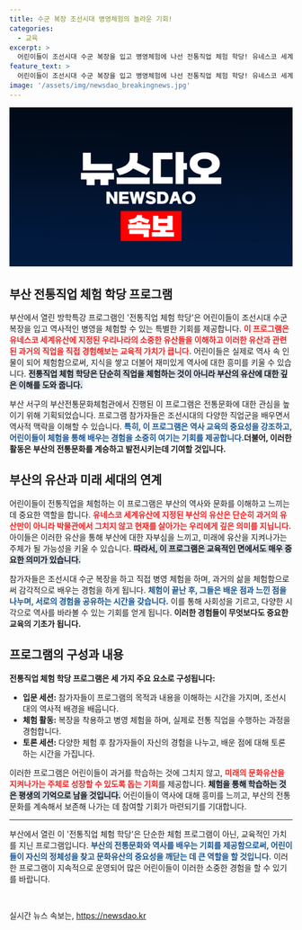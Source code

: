 ```yaml
---
title: 수군 복장 조선시대 병영체험의 놀라운 기회!
categories:
  - 교육
excerpt: >
  어린이들이 조선시대 수군 복장을 입고 병영체험에 나선 전통직업 체험 학당! 유네스코 세계유산을 통해 역사 속 직업을 배워가는 특별한 방학 특강, 그 현장을 만나보세요!
feature_text: >
  어린이들이 조선시대 수군 복장을 입고 병영체험에 나선 전통직업 체험 학당! 유네스코 세계유산을 통해 역사 속 직업을 배워가는 특별한 방학 특강, 그 현장을 만나보세요!
image: '/assets/img/newsdao_breakingnews.jpg'
---
```


<p><img src="/assets/img/newsdao_breakingnews.jpg" alt="ranknews 속보" /></p>

<h2 data-ke-size="size26">부산 전통직업 체험 학당 프로그램</h2>

<p data-ke-size="size16">부산에서 열린 방학특강 프로그램인 '전통직업 체험 학당'은 어린이들이 조선시대 수군 복장을 입고 역사적인 병영을 체험할 수 있는 특별한 기회를 제공합니다. <b><span style="color: #ee2323;">이 프로그램은 유네스코 세계유산에 지정된 우리나라의 소중한 유산들을 이해하고 이러한 유산과 관련된 과거의 직업을 직접 경험해보는 교육적 가치가 큽니다.</span></b> 어린이들은 실제로 역사 속 인물이 되어 체험함으로써, 지식을 쌓고 더불어 재미있게 역사에 대한 흥미를 키울 수 있습니다. <b><span style="background-color: #21538527;">전통직업 체험 학당은 단순히 직업을 체험하는 것이 아니라 부산의 유산에 대한 깊은 이해를 도와 줍니다.</span></b></p>

<p data-ke-size="size16">부산 서구의 부산전통문화체험관에서 진행된 이 프로그램은 전통문화에 대한 관심을 높이기 위해 기획되었습니다. 프로그램 참가자들은 조선시대의 다양한 직업군을 배우면서 역사적 맥락을 이해할 수 있습니다. <b><span style="color: #1a5490;">특히, 이 프로그램은 역사 교육의 중요성을 강조하고, 어린이들이 체험을 통해 배우는 경험을 소중히 여기는 기회를 제공합니다.</span></b><b>더불어, 이러한 활동은 부산의 전통문화를 계승하고 발전시키는데 기여할 것입니다.</b></p>

<h2>부산의 유산과 미래 세대의 연계</h2>

<p data-ke-size="size16">어린이들이 전통직업을 체험하는 이 프로그램은 부산의 역사와 문화를 이해하고 느끼는 데 중요한 역할을 합니다. <b><span style="color: #ee2323;">유네스코 세계유산에 지정된 부산의 유산은 단순히 과거의 유산만이 아니라 박물관에서 그치지 않고 현재를 살아가는 우리에게 깊은 의미를 지닙니다.</span></b> 아이들은 이러한 유산을 통해 부산에 대한 자부심을 느끼고, 미래에 유산을 지켜나가는 주체가 될 가능성을 키울 수 있습니다. <b><span style="background-color: #21538527;">따라서, 이 프로그램은 교육적인 면에서도 매우 중요한 의미가 있습니다.</span></b></p>

<p data-ke-size="size16">참가자들은 조선시대 수군 복장을 하고 직접 병영 체험을 하며, 과거의 삶을 체험함으로써 감각적으로 배우는 경험을 하게 됩니다. <b><span style="color: #1a5490;">체험이 끝난 후, 그들은 배운 점과 느낀 점을 나누며, 서로의 경험을 공유하는 시간을 갖습니다.</span></b> 이를 통해 사회성을 기르고, 다양한 시각으로 역사를 바라볼 수 있는 기회를 얻게 됩니다. <b>이러한 경험들이 무엇보다도 중요한 교육의 기초가 됩니다.</b></p>

<h2>프로그램의 구성과 내용</h2>

<p data-ke-size="size16"><b>전통직업 체험 학당 프로그램은 세 가지 주요 요소로 구성됩니다:</b></p>

<ul>
  <li><b>입문 세션:</b> 참가자들이 프로그램의 목적과 내용을 이해하는 시간을 가지며, 조선시대의 역사적 배경을 배웁니다.</li>
  <li><b>체험 활동:</b> 복장을 착용하고 병영 체험을 하며, 실제로 전통 직업을 수행하는 과정을 경험합니다.</li>
  <li><b>토론 세션:</b> 다양한 체험 후 참가자들이 자신의 경험을 나누고, 배운 점에 대해 토론하는 시간을 가집니다.</li>
</ul>

<p data-ke-size="size16">이러한 프로그램은 어린이들이 과거를 학습하는 것에 그치지 않고, <b><span style="color: #ee2323;">미래의 문화유산을 지켜나가는 주체로 성장할 수 있도록 돕는 기회</span></b>를 제공합니다. <b><span style="background-color: #21538527;">체험을 통해 학습하는 것은 평생의 기억으로 남을 것입니다.</span></b> 어린이들이 역사에 대해 흥미를 느끼고, 부산의 전통문화를 계속해서 보존해 나가는 데 참여할 기회가 마련되기를 기대합니다.</p>

<hr>

<p data-ke-size="size16">부산에서 열린 이 '전통직업 체험 학당'은 단순한 체험 프로그램이 아닌, 교육적인 가치를 지닌 프로그램입니다. <b><span style="color: #1a5490;">부산의 전통문화와 역사를 배우는 기회를 제공함으로써, 어린이들이 자신의 정체성을 찾고 문화유산의 중요성을 깨닫는 데 큰 역할을 할 것입니다.</span></b> 이러한 프로그램이 지속적으로 운영되어 많은 어린이들이 이러한 소중한 경험을 할 수 있기를 바랍니다.</p>

<p data-ke-size="size16">&nbsp;</p>
실시간 뉴스 속보는, <a href="https://newsdao.kr" rel="dofollow">https://newsdao.kr</a>


